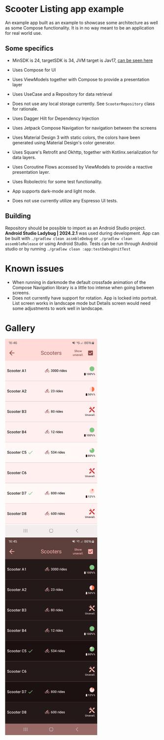 # Scooter Listing app example

An example app built as an example to showcase some architecture as well as some Compose functionality.
It is in no way meant to be an application for real world use.

## Some specifics
- MinSDK is 24, targetSDK is 34, JVM target is Jav17, [can be seen here](https://github.com/lenneryd/listing-app/blob/main/app/build.gradle.kts)
- Uses Compose for UI
- Uses ViewModels together with Compose to provide a presentation layer
- Uses UseCase and a Repository for data retrieval
- Does not use any local storage currently. See `ScooterRepository` class for rationale.
- Uses Dagger Hilt for Dependency Injection
- Uses Jetpack Compose Navigation for navigation between the screens
- Uses Material Design 3 with static colors, the colors have been generated using Material Design's color generator.
- Uses Square's Retrofit and Okhttp, together with Kotlinx.serialization for data layers.
- Uses Coroutine Flows accessed by ViewModels to provide a reactive presentation layer.
- Uses Robolectric for some test functionality.
- App supports dark-mode and light mode. 

- Does not use currently utilize any Espresso UI tests.

## Building
Repository should be possible to import as an Android Studio project. **Android Studio Ladybug | 2024.2.1** was used during development.
App can be built with `./gradlew clean assmbleDebug` or `./gradlew clean assembleRelease` or using Android Studio. 
Tests can be run through Android studio or by running `./gradlew clean :app:testDebugUnitTest`

# Known issues
- When running in darkmode the default crossfade animation of the Compose Navigation library is a little too intense when going between screens.
- Does not currently have support for rotation. App is locked into portrait. List screen works in landscape mode but Details screen would need some adjustments to work well in landscape.

# Gallery

<img src="Screenshot.png" alt="Screenshot" width="300"/>
<img src="Screenshot_darkmode.png" alt="Screenshot darkmode" width="300"/>
